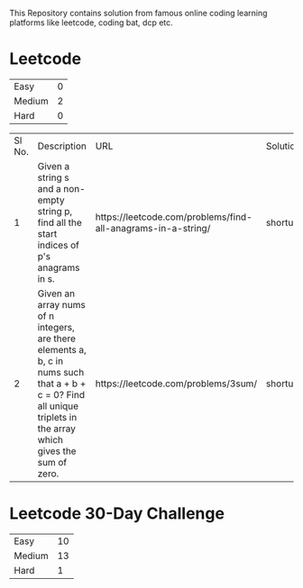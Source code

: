 This Repository contains solution from famous online coding learning platforms like leetcode, coding bat, dcp etc.

<H1>Leetcode</H1>

<Table>
  <tr>
    <td>Easy</td>
    <td>0</td>
  </tr>
  <tr>
    <td>Medium</td>
    <td>2</td>
  </tr>
  <tr>
    <td>Hard</td>
    <td>0</td>
  </tr>
</Table>

<Table>
  <tr>
    <td>Sl No.</td>
    <td>Description</td>
    <td>URL</td>
    <td>Solution</td>
  </tr>
  
  <tr>
    <td>1</td>
    <td>Given a string s and a non-empty string p, find all the start indices of p's anagrams in s.</td>
    <td>https://leetcode.com/problems/find-all-anagrams-in-a-string/</td>
    <td>shorturl.at/cdeLQ</td>
  </tr>
  
   <tr>
    <td>2</td>
    <td>Given an array nums of n integers, are there elements a, b, c in nums such that a + b + c = 0? Find all unique triplets in the array which gives the sum of zero.</td>
    <td>https://leetcode.com/problems/3sum/</td>
    <td>shorturl.at/euzO2</td>
  </tr>
  
  
  
</Table>

<H1>Leetcode 30-Day Challenge</H1>

<Table>
  <tr>
    <td>Easy</td>
    <td>10</td>
  </tr>
  <tr>
    <td>Medium</td>
    <td>13</td>
  </tr>
  <tr>
    <td>Hard</td>
    <td>1</td>
  </tr>
</Table>
